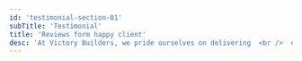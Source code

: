 ```yaml
---
id: 'testimonial-section-01'
subTitle: 'Testimonial'
title: 'Reviews form happy client'
desc: 'At Victory Builders, we pride ourselves on delivering  <br />  exceptional results. Hear from our satisfied clients'
---
```

